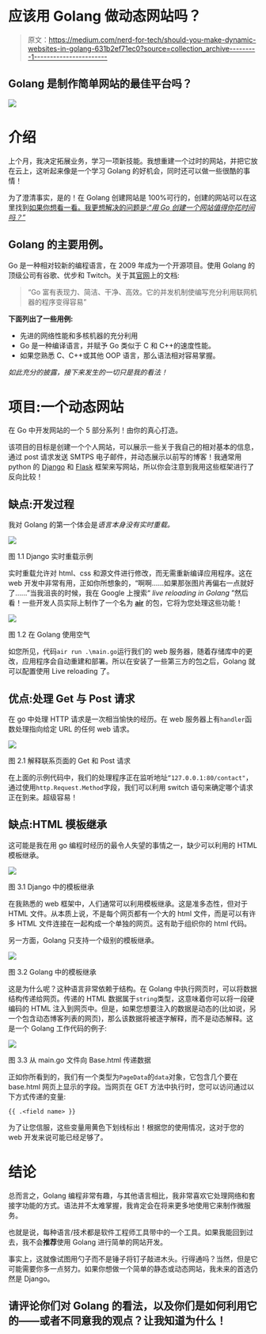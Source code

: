 # 应该用 Golang 做动态网站吗？

> 原文：<https://medium.com/nerd-for-tech/should-you-make-dynamic-websites-in-golang-631b2ef71ec0?source=collection_archive---------1----------------------->

## Golang 是制作简单网站的最佳平台吗？

![](img/793320ce95b37d07063358b025c678c4.png)

# 介绍

上个月，我决定拓展业务，学习一项新技能。我想重建一个过时的网站，并把它放在云上，这听起来像是一个学习 Golang 的好机会，同时还可以做一些很酷的事情！

为了澄清事实，是的！在 Golang 创建网站是 100%可行的，创建的网站可以在这里找到[如果你想看一看。我更想解决的问题是:“*用 Go 创建一个网站值得你花时间吗？”*](https://projectstar.io)

## **Golang 的主要用例。**

Go 是一种相对较新的编程语言，在 2009 年成为一个开源项目。使用 Golang 的顶级公司有谷歌、优步和 Twitch。关于其[官网](https://golang.org)上的文档:

> “Go 富有表现力、简洁、干净、高效。它的并发机制使编写充分利用联网机器的程序变得容易”

**下面列出了一些用例:**

*   先进的网络性能和多核机器的充分利用
*   Go 是一种编译语言，并赋予 Go 类似于 C 和 C++的速度性能。
*   如果您熟悉 C、C++或其他 OOP 语言，那么语法相对容易掌握。

*如此充分的披露，接下来发生的一切只是我的看法！*

# 项目:一个动态网站

在 Go 中开发网站的一个 5 部分系列！由你的真心打造。

该项目的目标是创建一个个人网站，可以展示一些关于我自己的相对基本的信息，通过 post 请求发送 SMTPS 电子邮件，并动态展示以前写的博客！我通常用 python 的 [Django](https://www.djangoproject.com/) 和 [Flask](https://flask.palletsprojects.com/en/2.0.x/) 框架来写网站，所以你会注意到我用这些框架进行了反向比较！

## 缺点:开发过程

我对 Golang 的第一个体会是*语言本身没有实时重载。*

![](img/501a86c973d66b1b2dc914b5c2df149b.png)

图 1.1 Django 实时重载示例

实时重载允许对 html、css 和源文件进行修改，而无需重新编译应用程序。这在 web 开发中非常有用，正如你所想象的，“啊啊……如果那张图片再偏右一点就好了……”当我沮丧的时候，我在 Google 上搜索“ *live reloading in Golang* ”然后看！一些开发人员实际上制作了一个名为 [**air**](https://github.com/cosmtrek/air) 的包，它将为您处理这些功能！

![](img/ad985ba23ec1c344f71dd4106ecb19d2.png)

图 1.2 在 Golang 使用空气

如您所见，代码`air run .\main.go`运行我们的 web 服务器，随着存储库中的更改，应用程序会自动重建和部署。所以在安装了一些第三方的包之后，Golang 就可以配置使用 Live reloading 了。

## 优点:处理 Get 与 Post 请求

在 go 中处理 HTTP 请求是一次相当愉快的经历。在 web 服务器上有`handler`函数处理指向给定 URL 的任何 web 请求。

![](img/a5274193e096ffcc6150a74b5ce7ce8c.png)

图 2.1 解释联系页面的 Get 和 Post 请求

在上面的示例代码中，我们的处理程序正在监听地址`“127.0.0.1:80/contact"`，通过使用`http.Request.Method`字段，我们可以利用 switch 语句来确定哪个请求正在到来。超级容易！

## **缺点:HTML 模板继承**

这可能是我在用 go 编程时经历的最令人失望的事情之一，缺少可以利用的 HTML 模板继承。

![](img/1c6667ccb3bcb9cc21b57d4c7733a111.png)

图 3.1 Django 中的模板继承

在我熟悉的 web 框架中，人们通常可以利用模板继承。这是准多态性，但对于 HTML 文件。从本质上说，不是每个网页都有一个大的 html 文件，而是可以有许多 HTML 文件连接在一起构成一个单独的网页。这有助于组织你的 html 代码。

另一方面，Golang 只支持一个级别的模板继承。

![](img/a513fdc2392f436a9560ae60471c5af3.png)

图 3.2 Golang 中的模板继承

这是为什么呢？这种语言非常依赖于结构。在 Golang 中执行网页时，可以将数据结构传递给网页。传递的 HTML 数据属于`string`类型，这意味着你可以将一段硬编码的 HTML 注入到网页中。但是，如果您想要注入的数据是动态的(比如说，另一个包含动态博客列表的网页)，那么该数据将被逐字解释，而不是动态解释。这是一个 Golang 工作代码的例子:

![](img/31e4dd13dfd709bb2c5a612d242814ce.png)

图 3.3 从 main.go 文件向 Base.html 传递数据

正如你所看到的，我们有一个类型为`PageData`的`data`对象，它包含几个要在 base.html 网页上显示的字段。当网页在 GET 方法中执行时，您可以访问通过以下方式传递的变量:

```
{{ .<field name> }} 
```

为了让您信服，这些变量用黄色下划线标出！根据您的使用情况，这对于您的 web 开发来说可能已经足够了。

# 结论

总而言之，Golang 编程非常有趣，与其他语言相比，我非常喜欢它处理网络和套接字功能的方式。语法并不太难掌握，我肯定会在将来更多地使用它来制作微服务。

也就是说，每种语言/技术都是软件工程师工具带中的一个工具。如果我能回到过去，我不会**推荐**使用 Golang 进行简单的网站开发。

事实上，这就像试图用勺子而不是锤子将钉子敲进木头。行得通吗？当然，但是它可能需要你多一点努力。如果你想做一个简单的静态或动态网站，我未来的首选仍然是 Django。

## 请评论你们对 Golang 的看法，以及你们是如何利用它的——或者不同意我的观点？让我知道为什么！